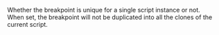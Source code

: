 Whether the breakpoint is unique for a single script instance or not.  
When set, the breakpoint will not be duplicated into all the clones of the
current script.